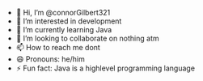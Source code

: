 - 👋 Hi, I’m @connorGilbert321
- 👀 I’m interested in development
- 🌱 I’m currently learning Java
- 💞️ I’m looking to collaborate on nothing atm
- 📫 How to reach me dont
- 😄 Pronouns: he/him
- ⚡ Fun fact: Java is a highlevel programming language

<!---
connorGilbert321/connorGilbert321 is a ✨ special ✨ repository because its `README.md` (this file) appears on your GitHub profile.
You can click the Preview link to take a look at your changes.
--->
